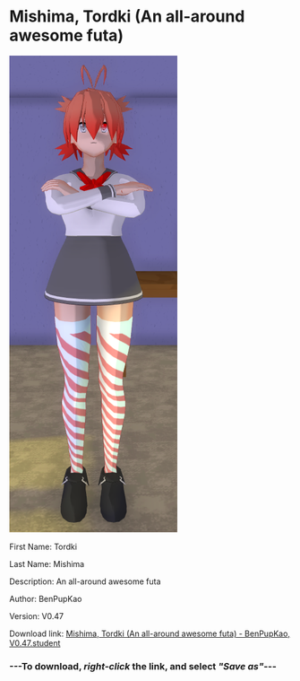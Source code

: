 # Mishima, Tordki (An all-around awesome futa)

<img src="https://raw.githubusercontent.com/Arbiter1223/Daigaku-Gurashi-Custom-Students/master/Students/Files/Mishima%2C%20Tordki%20(An%20all-around%20awesome%20futa).png" title="Mishima, Tordki (An all-around awesome futa) - BenPupKao, V0.47">

First Name: Tordki

Last Name: Mishima

Description: An all-around awesome futa

Author: BenPupKao

Version: V0.47

Download link: <a href="https://raw.githubusercontent.com/Arbiter1223/Daigaku-Gurashi-Custom-Students/master/Students/Files/Mishima%2C%20Tordki%20(An%20all-around%20awesome%20futa)%20-%20BenPupKao%2C%20V0.47.student">Mishima, Tordki (An all-around awesome futa) - BenPupKao, V0.47.student</a>

### ---**To download, _right-click_ the link, and select _"Save as"_**---

